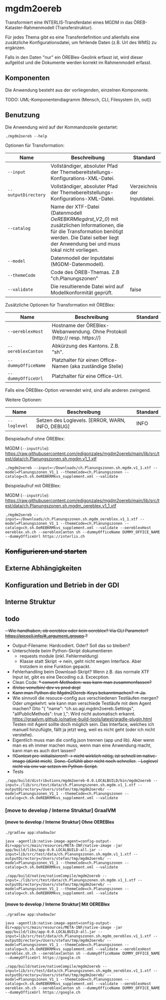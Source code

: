 # mgdm2oereb

Transformiert eine INTERLIS-Transferdatei eines MGDM in das ÖREB-Kataster-Rahmenmodell (Transferstruktur).

Für jedes Thema gibt es eine Transferdefinition und allenfalls eine zusätzliche Konfigurationsdatei, um fehlende Daten (z.B. Url des WMS) zu ergänzen.

Falls in den Daten "nur" ein ÖREBlex-Geolink erfasst ist, wird dieser aufgelöst und die Dokumente werden korrekt im Rahmenmodell erfasst.

## Komponenten

Die Anwendung besteht aus der vorliegenden, einzelnen Komponente.

TODO: UML-Komponentendiagramm (Mensch, CLI, Filesystem (in, out))

## Benutzung

Die Anwendung wird auf der Kommandozeile gestartet:

```
./mgdm2oereb --help
```

Optionen für Transformation:

| Name | Beschreibung | Standard |
|-----|-----|-----|
| `--input` | Vollständiger, absoluter Pfad der Themebereitstellungs-Konfigurations-XML-Datei. | |
| `--outputDirectory` | Vollständiger, absoluter Pfad der Themebereitstellungs-Konfigurations-XML-Datei. | Verzeichnis der Inputdatei. |
| `--catalog` | Name der XTF-Datei (Datenmodell _OeREBKRMlegdrst_V2_0_) mit zusätzlichen Informationen, die für die Transformation benötigt werden. Die Datei selber liegt der Anwendung bei und muss lokal nicht vorliegen. | |
| `--model` | Datenmodell der Inputdatei (MGDM-Datenmodell). | |
| `--themeCode` | Code des ÖREB-Themas. Z.B "ch.Planungszonen" | |
| `--validate` | Die resultierende Datei wird auf Modellkonformität geprüft. | false |

Zusätzliche Optionen für Transformation mit ÖREBlex:

| Name | Beschreibung | Standard |
|-----|-----|-----|
| `--oereblexHost` | Hostname der ÖREBlex-Webanwendung. Ohne Protokoll (http:// resp. https://) | |
| `--oereblexCanton` | Abkürzung des Kantons. Z.B. "sh". | |
| `--dummyOfficeName` | Platzhalter für einen Office-Namen (aka zuständige Stelle) | |
| `--dummyOfficeUrl` | Platzhalter für eine Office-Url. | |

Falls eine ÖREBlex-Option verwendet wird, sind alle anderen zwingend.

Weitere Optionen:

| Name | Beschreibung | Standard |
|-----|-----|-----|
| `--loglevel` | Setzen des Loglevels. [ERROR, WARN, INFO, DEBUG] | INFO |

Beispielaufruf ohne ÖREBlex:

MGDM (`--inputFile`): https://raw.githubusercontent.com/edigonzales/mgdm2oereb/main/lib/src/test/data/ch.Planungszonen.sh.mgdm.v1_1.xtf

```
./mgdm2oereb --input=~/Downloads/ch.Planungszonen.sh.mgdm.v1_1.xtf --model=Planungszonen_V1_1 --themeCode=ch.Planungszonen --catalog=ch.sh.OeREBKRMkvs_supplement.xml --validate
```

Beispielaufruf mit ÖREBlex:

MGDM (`--inputFile`): https://raw.githubusercontent.com/edigonzales/mgdm2oereb/main/lib/src/test/data/ch.Planungszonen.sh.mgdm_oereblex.v1_1.xtf

```
./mgdm2oereb --input=~/Downloads/ch.Planungszonen.sh.mgdm_oereblex.v1_1.xtf --model=Planungszonen_V1_1 --themeCode=ch.Planungszonen --catalog=ch.sh.OeREBKRMkvs_supplement.xml --validate --oereblexHost oereblex.sh.ch --oereblexCanton sh --dummyOfficeName DUMMY_OFFICE_NAME --dummyOfficeUrl https://interlis.ch
```

## ~~Konfigurieren und starten~~

## Externe Abhängigkeiten

## Konfiguration und Betrieb in der GDI

## Interne Struktur

## todo
~~- Wie handhaben, ob oereblex oder kein oereblex? Via CLI Parameter? https://picocli.info/#_argument_groups ?~~
- Output-Filename: Hardcodiert. Oder? Soll das so bleiben?
- Unterschiede beim Python-Skript dokumentieren
   * requests module (inkl. Fehlermeldung)
   * Klasse statt Skript -> nein, geht nicht wegen Interface. Aber trotzdem in eine Funktion gepackt.
- Fehlerhandling beim Download-Skript? Wenn z.B. das normale XTF Input ist, gibt es eine Decoding o.ä. Excecption.
- Clean Code:
  ~~* convert-Methoden: was kann man zusammenfassen?~~
- ~~if/else venv/bin/ dev vs prod depl~~
- ~~Kann man Python die Mgdm2Oereb-Keys bekanntmachen? -> Ja.~~
- Wie sinnvoll die resouce-config aus verschiedenen Testläufen mergen? Oder umgekehrt: wie kann man verschiede Testläufe mit dem Agent machen? Dito "{ "name": "ch.so.agi.mgdm2oereb.Settings", "allPublicMethods": true },": Wird nicht automatisch erkannt. https://graalvm.github.io/native-build-tools/latest/gradle-plugin.html Testen mit Agent sollte doch möglich sein. Das Interface, welches ich manuell hinzufügte, fällt ja jetzt weg, weil es nicht geht (oder ich nicht verstehe).
- Eigentlich muss man die config.json trennen (app und lib). Aber wenn man es eh immer machen muss, wenn man eine Anwendung macht, kann man es auch dort lassen? 
- ~~!!Context pre-initialisieren!! -> nicht wirklich nötig, ist schnell im native-image (dünkt mich)~~. ~~Done. Gefühlt aber nicht noch schneller.~~
~~- Loglevel nicht via env var setzen im Python-Script.~~
- Tests

```
./app/build/distributions/mgdm2oereb-0.0.LOCALBUILD/bin/mgdm2oereb --input=./lib/src/test/data/ch.Planungszonen.sh.mgdm.v1_1.xtf --outputDirectory=/Users/stefan/tmp/mgdm2oereb/ --model=Planungszonen_V1_1 --themeCode=ch.Planungszonen --catalog=ch.sh.OeREBKRMkvs_supplement.xml --validate
```


### [move to develop / Interne Struktur] GraalVM


#### [move to develop / Interne Struktur] Ohne OEREBlex
```
./gradlew app:shadowJar

java -agentlib:native-image-agent=config-output-dir=app/src/main/resources/META-INF/native-image -jar app/build/libs/app-0.0.LOCALBUILD-all.jar --input=lib/src/test/data/ch.Planungszonen.sh.mgdm.v1_1.xtf --outputDirectory=/Users/stefan/tmp/mgdm2oereb/ --model=Planungszonen_V1_1 --themeCode=ch.Planungszonen --catalog=ch.sh.OeREBKRMkvs_supplement.xml --validate
```

```
./app/build/native/nativeCompile/mgdm2oereb --input=./lib/src/test/data/ch.Planungszonen.sh.mgdm.v1_1.xtf --outputDirectory=/Users/stefan/tmp/mgdm2oereb/ --model=Planungszonen_V1_1 --themeCode=ch.Planungszonen --catalog=ch.sh.OeREBKRMkvs_supplement.xml --validate
```

#### [move to develop / Interne Struktur] Mit OEREBlex
```
./gradlew app:shadowJar

java -agentlib:native-image-agent=config-output-dir=app/src/main/resources/META-INF/native-image -jar app/build/libs/app-0.0.LOCALBUILD-all.jar --input=lib/src/test/data/ch.Planungszonen.sh.mgdm_oereblex.v1_1.xtf --outputDirectory=/Users/stefan/tmp/mgdm2oereb/ --model=Planungszonen_V1_1 --themeCode=ch.Planungszonen --catalog=ch.sh.OeREBKRMkvs_supplement.xml --validate --oereblexHost oereblex.sh.ch --oereblexCanton sh --dummyOfficeName DUMMY_OFFICE_NAME --dummyOfficeUrl https://google.ch
```

```
./app/build/native/nativeCompile/mgdm2oereb --input=lib/src/test/data/ch.Planungszonen.sh.mgdm_oereblex.v1_1.xtf --outputDirectory=/Users/stefan/tmp/mgdm2oereb/ --model=Planungszonen_V1_1 --themeCode=ch.Planungszonen --catalog=ch.sh.OeREBKRMkvs_supplement.xml --validate --oereblexHost oereblex.sh.ch --oereblexCanton sh --dummyOfficeName DUMMY_OFFICE_NAME --dummyOfficeUrl https://google.ch
```